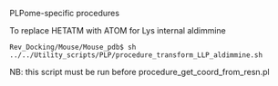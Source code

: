 PLPome-specific procedures

To replace HETATM with ATOM for Lys internal aldimmine
```
Rev_Docking/Mouse/Mouse_pdb$ sh ../../Utility_scripts/PLP/procedure_transform_LLP_aldimmine.sh
```
NB: this script must be run before procedure_get_coord_from_resn.pl

